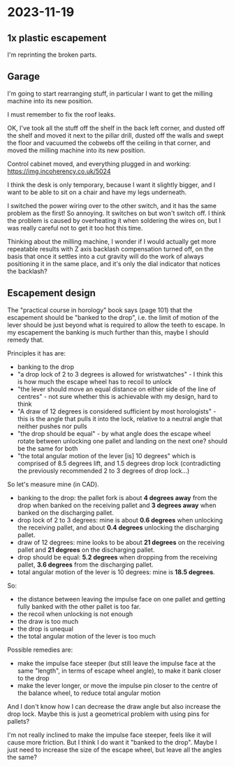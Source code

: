 # 2023-11-19

## 1x plastic escapement

I'm reprinting the broken parts.

## Garage

I'm going to start rearranging stuff, in particular I want to get the milling machine into its new position.

I must remember to fix the roof leaks.

OK, I've took all the stuff off the shelf in the back left corner, and dusted off the shelf and moved
it next to the pillar drill, dusted off the walls and swept the floor and vacuumed the cobwebs off the
ceiling in that corner, and moved the milling machine into its new position.

Control cabinet moved, and everything plugged in and working: https://img.incoherency.co.uk/5024

I think the desk is only temporary, because I want it slightly bigger, and I want to be able to sit
on a chair and have my legs underneath.

I switched the power wiring over to the other switch, and it has the same problem as the first! So annoying. It switches on but won't switch off. I think the problem is caused by overheating it when soldering the wires on, but I was really careful not to get it too hot this time.

Thinking about the milling machine, I wonder if I would actually
get more repeatable results with Z axis backlash compensation
turned off, on the basis that once it settles into a cut gravity
will do the work of always positioning it in the same place, and
it's only the dial indicator that notices the backlash?

## Escapement design

The "practical course in horology" book says (page 101) that the escapement should be "banked to the drop",
i.e. the limit of motion of the lever should be just beyond what is required to allow the teeth
to escape. In my escapement the banking is much further than this, maybe I should remedy that.

Principles it has are:

 * banking to the drop
 * "a drop lock of 2 to 3 degrees is allowed for wristwatches" - I think this is how much the
   escape wheel has to recoil to unlock
 * "the lever should move an equal distance on either side of the line of centres" - not sure whether
   this is achievable with my design, hard to think
 * "A draw of 12 degrees is considered sufficient by most horologists" - this is the angle that pulls
   it into the lock, relative to a neutral angle that neither pushes nor pulls
 * "the drop should be equal" - by what angle does the escape wheel rotate between unlocking one
   pallet and landing on the next one? should be the same for both
 * "the total angular motion of the lever [is] 10 degrees" which is comprised of 8.5 degrees lift,
   and 1.5 degrees drop lock (contradicting the previously recommended 2 to 3 degrees of drop lock...)

So let's measure mine (in CAD).

 * banking to the drop: the pallet fork is about **4 degrees away** from the drop when banked on the receiving pallet
   and **3 degrees away** when banked on the discharging pallet.
 * drop lock of 2 to 3 degrees: mine is about **0.6 degrees** when unlocking the receiving pallet, and about
   **0.4 degrees** unlocking the discharging pallet.
 * draw of 12 degrees: mine looks to be about **21 degrees** on the receiving pallet and **21 degrees** on the discharging pallet.
 * drop should be equal: **5.2 degrees** when dropping from the receiving pallet, **3.6 degrees** from the discharging pallet.
 * total angular motion of the lever is 10 degrees: mine is **18.5 degrees**.

So:

 * the distance between leaving the impulse face on one pallet and getting fully banked with the other pallet is too far.
 * the recoil when unlocking is not enough
 * the draw is too much
 * the drop is unequal
 * the total angular motion of the lever is too much

Possible remedies are:

 * make the impulse face steeper (but still leave the impulse face at the same "length", in terms of escape wheel angle), to make it bank closer to the drop
 * make the lever longer, or move the impulse pin closer to the centre of the balance wheel, to reduce total angular motion

And I don't know how I can decrease the draw angle but also increase the drop lock. Maybe this is just a geometrical problem
with using pins for pallets?

I'm not really inclined to make the impulse face steeper, feels like it will cause more friction. But I think I do
want it "banked to the drop". Maybe I just need to increase the size of the escape wheel, but leave all the angles
the same?
